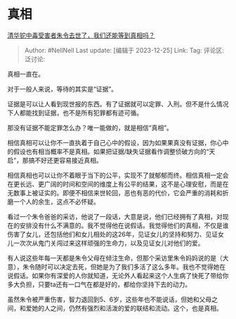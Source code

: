 # 真相
[清华铊中毒受害者朱令去世了，我们还能等到真相吗？](https://www.zhihu.com/question/636256607/answer/3337185735)

> Author: #NellNell
> Last update: [编辑于 2023-12-25]
> Link:
> Tag:
> 评论区:
> 泛讨论:

真相一直在。

对于一般人来说，等待的其实是“证据”。

证据是可以让人看到现世报的东西。有了证据就可以定罪、入刑。但不是什么情况下人都能找到证据，也不是所有犯罪都有迹可循。

那没有证据不能定罪怎么办？唯一能做的，就是相信“真相”。

相信真相可以让你不一直执着于自己心中的假设，因为如果果真没有证据，你心中的假设也有相当概率不是真相。如果把证据/缺失证据看作调整侦破方向的“天启”，那搞不好还更容易接近真相。

相信真相也可以让你不着眼于当下的公平，实现不了就郁郁而终。相信真相一定会在更长远、更广阔的时间和空间的维度上有公平的结果，这不是心理安慰，而是在无数事上被证实的。即便不相信来世轮回，恶也有恶的代价，它会严重的消耗和折磨一个人的余生，这点不必怀疑。

看过一个朱令爸爸的采访，他说了一段话，大意是说，他们已经拥有了真相，对现在的安排没有什么不满意的。我不觉得他在说假话。我觉得他们的真相，不仅是谁伤害了女儿，还包括他们和女儿相处的这26年，见证女儿的坚持和努力、见证女儿一次次从鬼门关闯过来这样顽强的生命力，以及见证女儿对他们的爱。

有人说这些年每一天都是朱令父母在倾注生命，但那个采访里朱令妈妈说的是（大意），朱令随时可以决定去死，但她是为了我们多活了这么多年。我也不觉得她在说假话。如果你有深爱的人你就知道，无论外人看起来这个人生病了快死了带给你多大负担，只要ta还有一口气在都是好的，都给你坚持下去的动力。

虽然朱令被严重伤害，智力退回到5、6岁，这些年也不能说话，但她和父母之间，和爱她的人之间，仍然有强烈和活泼的爱的联结和流动。这个，也是真相。
